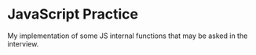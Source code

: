 # JavaScript Practice
My implementation of some JS internal functions that may be asked in the interview.
